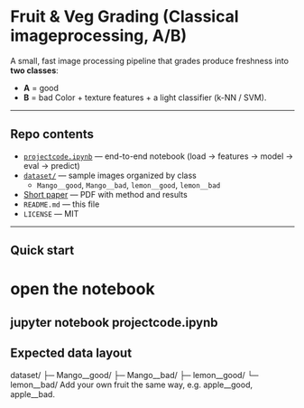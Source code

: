 # Fruit & Veg Grading (Classical imageprocessing, A/B)

A small, fast image processing pipeline that grades produce freshness into **two classes**:
- **A** = good  
- **B** = bad
Color + texture features + a light classifier (k-NN / SVM).

---

## Repo contents

- [`projectcode.ipynb`](projectcode.ipynb) — end-to-end notebook (load → features → model → eval → predict)
- [`dataset/`](dataset/) — sample images organized by class  
  - `Mango__good`, `Mango__bad`, `lemon__good`, `lemon__bad`
- [Short paper](Sreeja%20Reddy,%20Yeluru%20final%20paper.pdf) — PDF with method and results
- `README.md` — this file
- `LICENSE` — MIT

---

## Quick start
# open the notebook
jupyter notebook projectcode.ipynb
---
## Expected data layout
dataset/
├─ Mango__good/
├─ Mango__bad/
├─ lemon__good/
└─ lemon__bad/
Add your own fruit the same way, e.g. apple__good, apple__bad.
